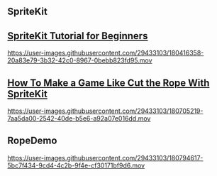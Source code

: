 ## SpriteKit
## [SpriteKit Tutorial for Beginners](https://www.raywenderlich.com/71-spritekit-tutorial-for-beginners)

https://user-images.githubusercontent.com/29433103/180416358-20a83e79-3b32-42c0-8967-0bebb823fd95.mov

## [How To Make a Game Like Cut the Rope With SpriteKit](https://www.raywenderlich.com/5347797-how-to-make-a-game-like-cut-the-rope-with-spritekit)

https://user-images.githubusercontent.com/29433103/180705219-7aa5da00-2542-40de-b5e6-a92a07e016dd.mov

## RopeDemo

https://user-images.githubusercontent.com/29433103/180794617-5bc7f434-9cd4-4c2b-9f4e-cf30171bf9d6.mov

